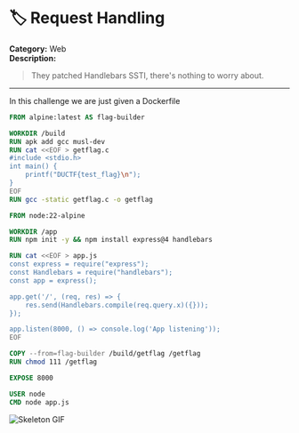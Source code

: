 # 🏷️ Request Handling

**Category:** Web  
**Description:**  
> They patched Handlebars SSTI, there's nothing to worry about.

-----
In this challenge we are just given a Dockerfile

```Dockerfile
FROM alpine:latest AS flag-builder

WORKDIR /build
RUN apk add gcc musl-dev
RUN cat <<EOF > getflag.c
#include <stdio.h>
int main() {
    printf("DUCTF{test_flag}\n");
}
EOF
RUN gcc -static getflag.c -o getflag

FROM node:22-alpine

WORKDIR /app
RUN npm init -y && npm install express@4 handlebars

RUN cat <<EOF > app.js
const express = require("express");
const Handlebars = require("handlebars");
const app = express();

app.get('/', (req, res) => {
    res.send(Handlebars.compile(req.query.x)({}));
});

app.listen(8000, () => console.log('App listening'));
EOF

COPY --from=flag-builder /build/getflag /getflag
RUN chmod 111 /getflag

EXPOSE 8000

USER node
CMD node app.js
```


![Skeleton GIF](https://media.tenor.com/7X0tx5NHppUAAAAd/skeleton.gif)
